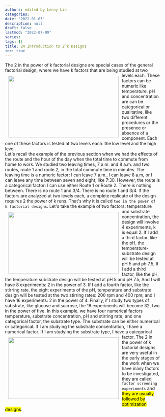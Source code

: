 ```yaml
---
authors: edited by Lenny Lin
categories: 
date: "2022-01-03"
description: null
draft: false
lastmod: "2022-07-09"
series: 
tags: []
title: 24 Introduction to 2^k Designs
toc: true
---
```





<!--more-->

The 2 in the power of k factorial designs are special cases of the general factorial design, where we have k factors that are being studied at two levels each. 
<img width ="360" height= "200" src = "/docs/images/Screenshot 2022-07-14 222859.png" style ="float: left" HSPACE="10" VSPACE="10"/>
These factors can be numeric like temperature, pH and concentration are can be categorical or qualitative, like two different procedures or the presence or absence of a component. Each one of these factors is tested at two levels each: the low level and the high level.   
Let's recall the example of the previous section when we had the effects of the route and the hour of the day when the total time to commute from home to work. We studied two leaving times, 7 a.m. and 8 a.m. and two routes, route 1 and route 2, in the total commute time in minutes. The leaving time is a numeric factor: I can leave 7 a.m., I can leave 8 a.m, or I can leave any time between seven and eight, like 7:30. However, the route is a categorical factor: I can use either Route 1 or Route 2. There is nothing between. There is no route 1 and 3/4. There is no route 1 and 3/4. If the factors are analyzed at two levels each, a complete replicate of the design requires 2 the power of k runs. That's why it is called `two in the power of k factorial designs`. 
<img width ="360" height= "200" src = "/docs/images/Screenshot 2022-07-14 223321.png" style ="float: left" HSPACE="10" VSPACE="10"/>
Let's take the example of two factors: temperature and substrate concentration, the design will involve 4 experiments, k is equal 2. If I add a third factor, like the pH, the temperature-substrate design will be tested at pH 5 and ph 7.5, If I add a third factor, like the pH, the temperature substrate design will be tested at pH 5 and pH 7.5, And I will have 8 experiments: 2 in the power of 3. If I add a fourth factor, like the stirring rate, the eight experiments of the pH, temperature and substrate design will be tested at the two stirring rates: 200 rpm and 400 rpm; and I have 16 experiments: 2 in the power of 4. Finally, if I study two types of substrate, like glucose and sucrose, the 16 experiments will become 32, two in the power of five. In this example, we have four numerical factors temperature, substrate concentration, pH and stirring rate, and one categorical factor, the substrate type. The substrate can be either numerical or categorical. If I am studying the substrate concentration, I have a numerical factor. If I am studying the substrate type, I have a categorical factor. 
<img width ="360" height= "200" src = "/docs/images/Screenshot 2022-07-14 223638.png" style ="float: left" HSPACE="10" VSPACE="10"/>
The 2 in the power of k factorial designs are very useful in the early stages of the work when we have many factors to be investigated, they are called `factor screening experiments` and <mark>they are usually followed by optimization designs</mark>. 